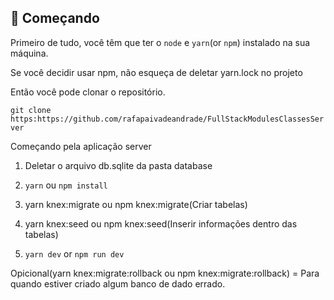 ## 🚀 Começando

  

Primeiro de tudo, você têm que ter o `node` e `yarn`(or `npm`) instalado na sua máquina.

  
Se você decidir usar npm, não esqueça de deletar yarn.lock no projeto
  

Então você pode clonar o repositório.
  

`git clone https:https://github.com/rafapaivadeandrade/FullStackModulesClassesServer`

  
Começando pela aplicação server

1. Deletar o arquivo db.sqlite da pasta database

2. `yarn` ou `npm install`

3. yarn knex:migrate ou npm knex:migrate(Criar tabelas)

4. yarn knex:seed ou npm knex:seed(Inserir informações dentro das tabelas) 

5. `yarn dev` or `npm run dev`

Opicional(yarn knex:migrate:rollback ou npm knex:migrate:rollback) = Para quando estiver criado algum banco de dado errado.
